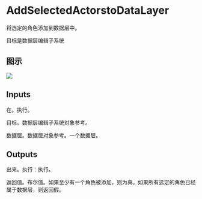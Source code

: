 # AddSelectedActorstoDataLayer

将选定的角色添加到数据层中。

目标是数据层编辑子系统

## 图示

![]($-20221218-18344388.png)

## Inputs

在。执行。

目标。数据层编辑子系统对象参考。

数据层。数据层对象参考。一个数据层。 

## Outputs

出来。执行：执行。

返回值。布尔值。如果至少有一个角色被添加，则为真。如果所有选定的角色已经属于数据层，则返回假。
